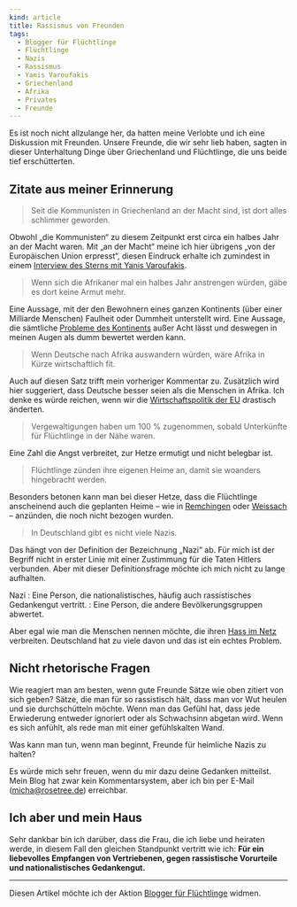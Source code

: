```yaml
---
kind: article
title: Rassismus von Freunden
tags:
  - Blogger für Flüchtlinge
  - Flüchtlinge
  - Nazis
  - Rassismus
  - Yanis Varoufakis
  - Griechenland
  - Afrika
  - Privates
  - Freunde
---
```



Es ist noch nicht allzulange her, da hatten meine Verlobte und ich eine
Diskussion mit Freunden. Unsere Freunde, die wir sehr lieb haben, sagten in
dieser Unterhaltung Dinge über Griechenland und Flüchtlinge, die uns beide
tief erschütterten.


Zitate aus meiner Erinnerung
----------------------------

> Seit die Kommunisten in Griechenland an der Macht sind, ist dort alles
> schlimmer geworden.

Obwohl „die Kommunisten“ zu diesem Zeitpunkt erst circa ein halbes Jahr an der
Macht waren. Mit „an der Macht“ meine ich hier übrigens „von der Europäischen
Union erpresst“, diesen Eindruck erhalte ich zumindest in einem [Interview des
Sterns mit Yanis Varoufakis][interview].

> Wenn sich die Afrikaner mal ein halbes Jahr anstrengen würden, gäbe es dort
> keine Armut mehr.

Eine Aussage, mit der den Bewohnern eines ganzen Kontinents (über einer
Milliarde Menschen) Faulheit oder Dummheit unterstellt wird. Eine Aussage, die
sämtliche [Probleme des Kontinents][brennpunkte] außer Acht lässt und deswegen
in meinen Augen als dumm bewertet werden kann.

> Wenn Deutsche nach Afrika auswandern würden, wäre Afrika in Kürze
> wirtschaftlich fit.

Auch auf diesen Satz trifft mein vorheriger Kommentar zu. Zusätzlich wird hier
suggeriert, dass Deutsche besser seien als die Menschen in Afrika. Ich denke
es würde reichen, wenn wir die [Wirtschaftspolitik der EU][zölle] drastisch
änderten.

> Vergewaltigungen haben um 100 % zugenommen, sobald Unterkünfte für
> Flüchtlinge in der Nähe waren.

Eine Zahl die Angst verbreitet, zur Hetze ermutigt und nicht belegbar ist.

> Flüchtlinge zünden ihre eigenen Heime an, damit sie woanders hingebracht
> werden.

Besonders betonen kann man bei dieser Hetze, dass die Flüchtlinge anscheinend
auch die geplanten Heime – wie in [Remchingen][] oder [Weissach][] – anzünden,
die noch nicht bezogen wurden.

> In Deutschland gibt es nicht viele Nazis.

Das hängt von der Definition der Bezeichnung „Nazi“ ab. Für mich ist der
Begriff nicht in erster Linie mit einer Zustimmung für die Taten Hitlers
verbunden. Aber mit dieser Definitionsfrage möchte ich mich nicht zu lange
aufhalten.

Nazi
: Eine Person, die nationalistisches, häufig auch rassistisches Gedankengut
  vertritt.
: Eine Person, die andere Bevölkerungsgruppen abwertet.

Aber egal wie man die Menschen nennen möchte, die ihren [Hass im Netz][lobo]
verbreiten. Deutschland hat zu viele davon und das ist ein echtes Problem.


Nicht rhetorische Fragen
------------------------

Wie reagiert man am besten, wenn gute Freunde Sätze wie oben zitiert von sich
geben? Sätze, die man für so rassistisch hält, dass man vor Wut heulen und sie
durchschütteln möchte. Wenn man das Gefühl hat, dass jede Erwiederung entweder
ignoriert oder als Schwachsinn abgetan wird. Wenn es sich anfühlt, als rede
man mit einer gefühlskalten Wand.

Was kann man tun, wenn man beginnt, Freunde für heimliche Nazis zu halten?

Es würde mich sehr freuen, wenn du mir dazu deine Gedanken mitteilst. Mein
Blog hat zwar kein Kommentarsystem, aber ich bin per E-Mail (<a
href="mailto:micha@rosetree.de?subject=Re:%20Rassismus%20von%20Freunden"
rel="reply-to">micha@rosetree.de</a>) erreichbar.


Ich aber und mein Haus
----------------------

Sehr dankbar bin ich darüber, dass die Frau, die ich liebe und heiraten werde,
in diesem Fall den gleichen Standpunkt vertritt wie ich: **Für ein liebevolles
Empfangen von Vertriebenen, gegen rassistische Vorurteile und
nationalistisches Gedankengut.**


---

Diesen Artikel möchte ich der Aktion [Blogger für Flüchtlinge][bff] widmen.


[bff]: http://www.blogger-fuer-fluechtlinge.de/

[brennpunkte]: http://www.bpb.de/internationales/afrika/afrika/59011/brennpunkte

[interview]: http://www.stern.de/politik/auslandyanis-varoufakis-im-stern-interview--griechenlands-ex-finanzminister-ueber-wolfgang-schaeuble--schmutzige-tricks-und-das-ende-der-demokratie-6368972.html

[zölle]: https://nachdenkseiten.de/?p=27032

[remchingen]: http://martingommel.tumblr.com/post/124407729786/remchingen-asylheim-abgebrannt

[weissach]: http://martingommel.tumblr.com/post/127491479936/weissach-asyheim-abgebrannt

[lobo]: http://www.spiegel.de/netzwelt/web/wie-der-hass-gegen-fluechtlinge-im-internet-gesaet-wird-kolumne-a-1049883.html
